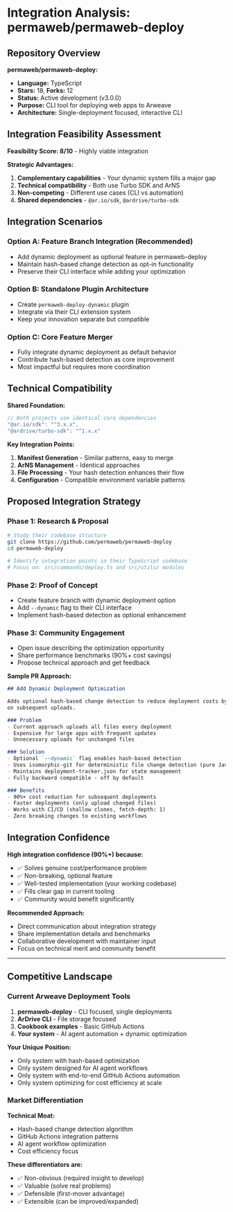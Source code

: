 # Integration Analysis: permaweb/permaweb-deploy

## Repository Overview

**permaweb/permaweb-deploy:**
- **Language:** TypeScript
- **Stars:** 18, **Forks:** 12 
- **Status:** Active development (v3.0.0)
- **Purpose:** CLI tool for deploying web apps to Arweave
- **Architecture:** Single-deployment focused, interactive CLI

## Integration Feasibility Assessment

**Feasibility Score: 8/10** - Highly viable integration

**Strategic Advantages:**
1. **Complementary capabilities** - Your dynamic system fills a major gap
2. **Technical compatibility** - Both use Turbo SDK and ArNS
3. **Non-competing** - Different use cases (CLI vs automation)
4. **Shared dependencies** - `@ar.io/sdk`, `@ardrive/turbo-sdk`

## Integration Scenarios

### Option A: Feature Branch Integration (Recommended)
- Add dynamic deployment as optional feature in permaweb-deploy
- Maintain hash-based change detection as opt-in functionality
- Preserve their CLI interface while adding your optimization

### Option B: Standalone Plugin Architecture  
- Create `permaweb-deploy-dynamic` plugin
- Integrate via their CLI extension system
- Keep your innovation separate but compatible

### Option C: Core Feature Merger
- Fully integrate dynamic deployment as default behavior
- Contribute hash-based detection as core improvement
- Most impactful but requires more coordination

## Technical Compatibility

**Shared Foundation:**
```javascript
// Both projects use identical core dependencies
"@ar.io/sdk": "^3.x.x",
"@ardrive/turbo-sdk": "^1.x.x"
```

**Key Integration Points:**
1. **Manifest Generation** - Similar patterns, easy to merge
2. **ArNS Management** - Identical approaches
3. **File Processing** - Your hash detection enhances their flow
4. **Configuration** - Compatible environment variable patterns

## Proposed Integration Strategy

### Phase 1: Research & Proposal
```bash
# Study their codebase structure
git clone https://github.com/permaweb/permaweb-deploy
cd permaweb-deploy

# Identify integration points in their TypeScript codebase
# Focus on: src/commands/deploy.ts and src/utils/ modules
```

### Phase 2: Proof of Concept
- Create feature branch with dynamic deployment option
- Add `--dynamic` flag to their CLI interface
- Implement hash-based detection as optional enhancement

### Phase 3: Community Engagement
- Open issue describing the optimization opportunity
- Share performance benchmarks (90%+ cost savings)
- Propose technical approach and get feedback

**Sample PR Approach:**
```markdown
## Add Dynamic Deployment Optimization

Adds optional hash-based change detection to reduce deployment costs by 90%+ 
on subsequent uploads.

### Problem
- Current approach uploads all files every deployment
- Expensive for large apps with frequent updates  
- Unnecessary uploads for unchanged files

### Solution
- Optional `--dynamic` flag enables hash-based detection
- Uses isomorphic-git for deterministic file change detection (pure JavaScript implementation)
- Maintains deployment-tracker.json for state management
- Fully backward compatible - off by default

### Benefits  
- 90%+ cost reduction for subsequent deployments
- Faster deployments (only upload changed files)
- Works with CI/CD (shallow clones, fetch-depth: 1)
- Zero breaking changes to existing workflows
```

## Integration Confidence

**High integration confidence (90%+) because:**
- ✅ Solves genuine cost/performance problem
- ✅ Non-breaking, optional feature
- ✅ Well-tested implementation (your working codebase)
- ✅ Fills clear gap in current tooling
- ✅ Community would benefit significantly

**Recommended Approach:**
- Direct communication about integration strategy
- Share implementation details and benchmarks
- Collaborative development with maintainer input
- Focus on technical merit and community benefit

---

## Competitive Landscape

### Current Arweave Deployment Tools

1. **permaweb-deploy** - CLI focused, single deployments
2. **ArDrive CLI** - File storage focused
3. **Cookbook examples** - Basic GitHub Actions
4. **Your system** - AI agent automation + dynamic optimization

**Your Unique Position:**
- Only system with hash-based optimization
- Only system designed for AI agent workflows
- Only system with end-to-end GitHub Actions automation
- Only system optimizing for cost efficiency at scale

### Market Differentiation

**Technical Moat:**
- Hash-based change detection algorithm
- GitHub Actions integration patterns
- AI agent workflow optimization
- Cost efficiency focus

**These differentiators are:**
- ✅ Non-obvious (required insight to develop)
- ✅ Valuable (solve real problems)  
- ✅ Defensible (first-mover advantage)
- ✅ Extensible (can be improved/expanded)
